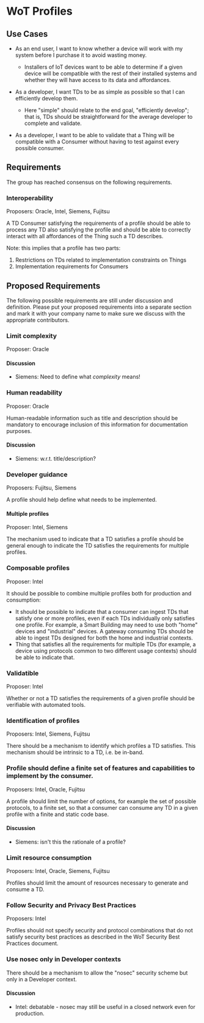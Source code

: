 # WoT Profiles

## Use Cases
* As an end user, I want to know whether a device will work with my system before I purchase it to avoid wasting money.
    - Installers of IoT devices want to be able to determine if a given device will be compatible with the rest of their installed systems and whether they will have access to its data and affordances.

* As a developer, I want TDs to be as simple as possible so that I can efficiently develop them.
   - Here "simple" should relate to the end goal, "efficiently develop"; that is, TDs should be straightforward for the average developer to complete and validate.

* As a developer, I want to be able to validate that a Thing will be compatible with a Consumer without having to test against every possible consumer.

## Requirements
The group has reached consensus on the following requirements.

### Interoperability 
Proposers: Oracle, Intel, Siemens, Fujitsu

A TD Consumer satisfying the requirements of a profile should be able to process any TD also
satisfying the profile and should be able to correctly interact with all affordances of the 
Thing such a TD describes.

Note: this implies that a profile has two parts:
1. Restrictions on TDs related to implementation constraints on Things
2. Implementation requirements for Consumers

## Proposed Requirements
The following possible requirements are still under discussion and definition.
Please put your proposed requirements into a separate section and mark it with your company name to make sure
we discuss with the appropriate contributors.  

### Limit complexity 
Proposer: Oracle

#### Discussion
* Siemens: Need to define what *complexity* means!

### Human readability
Proposer: Oracle

Human-readable information such as title and description should be mandatory to
encourage inclusion of this information for documentation purposes.

#### Discussion
* Siemens: w.r.t. title/description?

### Developer guidance 
Proposers: Fujitsu, Siemens

A profile should help define what needs to be implemented.

#### Multiple profiles
Proposer: Intel, Siemens

The mechanism used to indicate that a TD satisfies a profile should be
general enough to indicate the TD satisfies the requirements for multiple profiles.

### Composable profiles
Proposer: Intel

It should be possible to combine multiple profiles both for production and
consumption:
* It should be possible to indicate that a consumer can ingest TDs that
satisfy one or more profiles, even if each TDs individually only satisfies
one profile.  For example, a Smart Building may need to use both "home"
devices and "industrial" devices.  A gateway consuming TDs should be 
able to ingest TDs designed for both the home and industrial contexts.
* Thing that satisfies all the requirements for multiple TDs
(for example, a device using protocols common to two different usage contexts)
should be able to indicate that.

### Validatible
Proposer: Intel

Whether or not a TD satisfies the requirements of a given profile should
be verifiable with automated tools.

### Identification of profiles
Proposers: Intel, Siemens, Fujitsu

There should be a mechanism to identify which profiles a TD satisfies.
This mechanism should be intrinsic to a TD, i.e. be in-band.

### Profile should define a finite set of features and capabilities to implement by the consumer.
Proposers: Intel, Oracle, Fujitsu

A profile should limit the number of options, for example the set of possible protocols, to
a finite set, so that a consumer can consume any TD in a given profile with a finite and static code base.

#### Discussion
* Siemens: isn't this the rationale of a profile?

### Limit resource consumption
Proposers: Intel, Oracle, Siemens, Fujitsu

Profiles should limit the amount of resources necessary to generate and consume a TD.

### Follow Security and Privacy Best Practices
Proposers: Intel

Profiles should not specify security and protocol combinations that do not satisfy security best practices
as described in the WoT Security Best Practices document.

### Use nosec only in Developer contexts
There should be a mechanism to allow the "nosec" security scheme but only in a Developer context.

#### Discussion
* Intel: debatable - nosec may still be useful in a closed network even for production.
